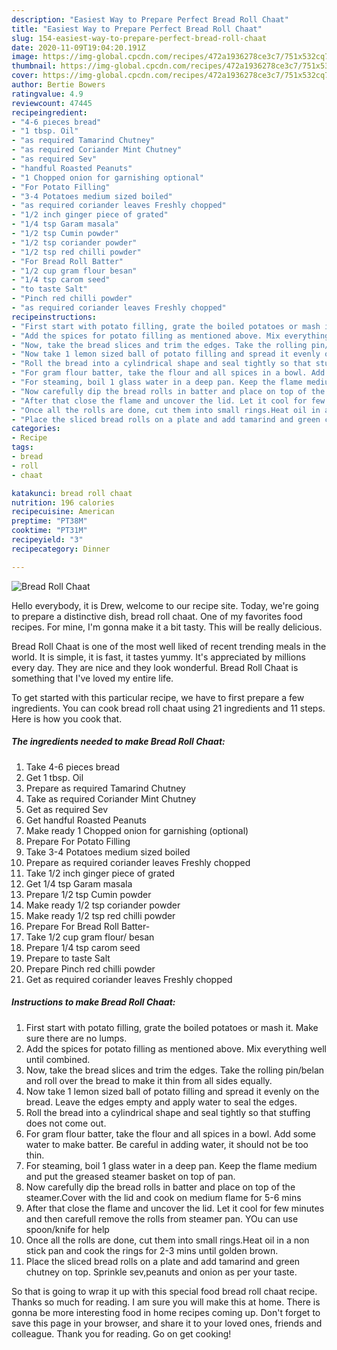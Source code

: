 ```yaml
---
description: "Easiest Way to Prepare Perfect Bread Roll Chaat"
title: "Easiest Way to Prepare Perfect Bread Roll Chaat"
slug: 154-easiest-way-to-prepare-perfect-bread-roll-chaat
date: 2020-11-09T19:04:20.191Z
image: https://img-global.cpcdn.com/recipes/472a1936278ce3c7/751x532cq70/bread-roll-chaat-recipe-main-photo.jpg
thumbnail: https://img-global.cpcdn.com/recipes/472a1936278ce3c7/751x532cq70/bread-roll-chaat-recipe-main-photo.jpg
cover: https://img-global.cpcdn.com/recipes/472a1936278ce3c7/751x532cq70/bread-roll-chaat-recipe-main-photo.jpg
author: Bertie Bowers
ratingvalue: 4.9
reviewcount: 47445
recipeingredient:
- "4-6 pieces bread"
- "1 tbsp. Oil"
- "as required Tamarind Chutney"
- "as required Coriander Mint Chutney"
- "as required Sev"
- "handful Roasted Peanuts"
- "1 Chopped onion for garnishing optional"
- "For Potato Filling"
- "3-4 Potatoes medium sized boiled"
- "as required coriander leaves Freshly chopped"
- "1/2 inch ginger piece of grated"
- "1/4 tsp Garam masala"
- "1/2 tsp Cumin powder"
- "1/2 tsp coriander powder"
- "1/2 tsp red chilli powder"
- "For Bread Roll Batter"
- "1/2 cup gram flour besan"
- "1/4 tsp carom seed"
- "to taste Salt"
- "Pinch red chilli powder"
- "as required coriander leaves Freshly chopped"
recipeinstructions:
- "First start with potato filling, grate the boiled potatoes or mash it. Make sure there are no lumps."
- "Add the spices for potato filling as mentioned above. Mix everything well until combined."
- "Now, take the bread slices and trim the edges. Take the rolling pin/belan and roll over the bread to make it thin from all sides equally."
- "Now take 1 lemon sized ball of potato filling and spread it evenly on the bread. Leave the edges empty and apply water to seal the edges."
- "Roll the bread into a cylindrical shape and seal tightly so that stuffing does not come out."
- "For gram flour batter, take the flour and all spices in a bowl. Add some water to make batter. Be careful in adding water, it should not be too thin."
- "For steaming, boil 1 glass water in a deep pan. Keep the flame medium and put the greased steamer basket on top of pan."
- "Now carefully dip the bread rolls in batter and place on top of the steamer.Cover with the lid and cook on medium flame for 5-6 mins"
- "After that close the flame and uncover the lid. Let it cool for few minutes and then carefull remove the rolls from steamer pan. YOu can use spoon/knife for help"
- "Once all the rolls are done, cut them into small rings.Heat oil in a non stick pan and cook the rings for 2-3 mins until golden brown."
- "Place the sliced bread rolls on a plate and add tamarind and green chutney on top. Sprinkle sev,peanuts and onion as per your taste."
categories:
- Recipe
tags:
- bread
- roll
- chaat

katakunci: bread roll chaat 
nutrition: 196 calories
recipecuisine: American
preptime: "PT38M"
cooktime: "PT31M"
recipeyield: "3"
recipecategory: Dinner

---
```



![Bread Roll Chaat](https://img-global.cpcdn.com/recipes/472a1936278ce3c7/751x532cq70/bread-roll-chaat-recipe-main-photo.jpg)

Hello everybody, it is Drew, welcome to our recipe site. Today, we're going to prepare a distinctive dish, bread roll chaat. One of my favorites food recipes. For mine, I'm gonna make it a bit tasty. This will be really delicious.



Bread Roll Chaat is one of the most well liked of recent trending meals in the world. It is simple, it is fast, it tastes yummy. It's appreciated by millions every day. They are nice and they look wonderful. Bread Roll Chaat is something that I've loved my entire life.


To get started with this particular recipe, we have to first prepare a few ingredients. You can cook bread roll chaat using 21 ingredients and 11 steps. Here is how you cook that.

<!--inarticleads1-->

##### The ingredients needed to make Bread Roll Chaat:

1. Take 4-6 pieces bread
1. Get 1 tbsp. Oil
1. Prepare as required Tamarind Chutney
1. Take as required Coriander Mint Chutney
1. Get as required Sev
1. Get handful Roasted Peanuts
1. Make ready 1 Chopped onion for garnishing (optional)
1. Prepare For Potato Filling
1. Take 3-4 Potatoes medium sized boiled
1. Prepare as required coriander leaves Freshly chopped
1. Take 1/2 inch ginger piece of grated
1. Get 1/4 tsp Garam masala
1. Prepare 1/2 tsp Cumin powder
1. Make ready 1/2 tsp coriander powder
1. Make ready 1/2 tsp red chilli powder
1. Prepare For Bread Roll Batter-
1. Take 1/2 cup gram flour/ besan
1. Prepare 1/4 tsp carom seed
1. Prepare to taste Salt
1. Prepare Pinch red chilli powder
1. Get as required coriander leaves Freshly chopped




<!--inarticleads2-->

##### Instructions to make Bread Roll Chaat:

1. First start with potato filling, grate the boiled potatoes or mash it. Make sure there are no lumps.
1. Add the spices for potato filling as mentioned above. Mix everything well until combined.
1. Now, take the bread slices and trim the edges. Take the rolling pin/belan and roll over the bread to make it thin from all sides equally.
1. Now take 1 lemon sized ball of potato filling and spread it evenly on the bread. Leave the edges empty and apply water to seal the edges.
1. Roll the bread into a cylindrical shape and seal tightly so that stuffing does not come out.
1. For gram flour batter, take the flour and all spices in a bowl. Add some water to make batter. Be careful in adding water, it should not be too thin.
1. For steaming, boil 1 glass water in a deep pan. Keep the flame medium and put the greased steamer basket on top of pan.
1. Now carefully dip the bread rolls in batter and place on top of the steamer.Cover with the lid and cook on medium flame for 5-6 mins
1. After that close the flame and uncover the lid. Let it cool for few minutes and then carefull remove the rolls from steamer pan. YOu can use spoon/knife for help
1. Once all the rolls are done, cut them into small rings.Heat oil in a non stick pan and cook the rings for 2-3 mins until golden brown.
1. Place the sliced bread rolls on a plate and add tamarind and green chutney on top. Sprinkle sev,peanuts and onion as per your taste.




So that is going to wrap it up with this special food bread roll chaat recipe. Thanks so much for reading. I am sure you will make this at home. There is gonna be more interesting food in home recipes coming up. Don't forget to save this page in your browser, and share it to your loved ones, friends and colleague. Thank you for reading. Go on get cooking!
